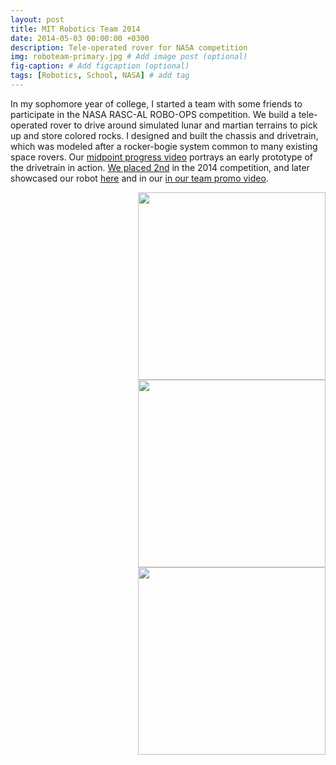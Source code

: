 ```yaml
---
layout: post
title: MIT Robotics Team 2014
date: 2014-05-03 00:00:00 +0300
description: Tele-operated rover for NASA competition
img: roboteam-primary.jpg # Add image post (optional)
fig-caption: # Add figcaption (optional)
tags: [Robotics, School, NASA] # add tag
---
```


In my sophomore year of college, I started a team with some friends to participate in the NASA RASC-AL ROBO-OPS competition. We build a tele-operated rover to drive around simulated lunar and martian terrains to pick up and store colored rocks. I designed and built the chassis and drivetrain, which was modeled after a rocker-bogie system common to many existing space rovers. Our <a href="https://www.youtube.com/watch?v=3r1M_xUPZQM" target="_blank">midpoint progress video</a> portrays an early prototype of the drivetrain in action. <a href="http://robo-ops.nianet.org/archives/2014-winning-teams/" target="_blank">We placed 2nd</a> in the 2014 competition, and later showcased our robot <a href="http://news.mit.edu/2015/first-stop-robot-road-race-next-stop-nasa-0508" target="_blank">here</a> and in our <a href="https://www.youtube.com/watch?v=nfXZ7k29mW4" target="_blank">in our team promo video</a>.

<img align="right" width="300"  src="{{site.baseurl}}/assets/img/roboteam-1.jpg">
<img align="right" width="300"  src="{{site.baseurl}}/assets/img/roboteam-2.jpg">
<img align="right" width="300"  src="{{site.baseurl}}/assets/img/roboteam-3.jpg">

<br clear="all"/><br/>
